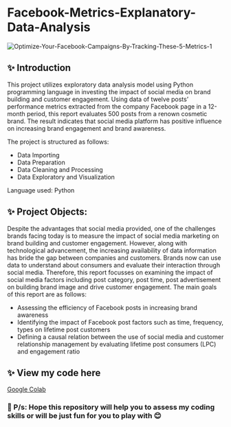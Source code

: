# Facebook-Metrics-Explanatory-Data-Analysis

![Optimize-Your-Facebook-Campaigns-By-Tracking-These-5-Metrics-1](https://user-images.githubusercontent.com/102011433/193162695-b73a974d-d661-4479-8211-bd0e11947de3.jpg)

## ✨ Introduction

This project utilizes exploratory data analysis model using Python programming
language in investing the impact of social media on brand building and customer engagement.
Using data of twelve posts’ performance metrics extracted from the company Facebook page
in a 12-month period, this report evaluates 500 posts from a renown cosmetic brand. The result
indicates that social media platform has positive influence on increasing brand engagement and
brand awareness.

The project is structured as follows:

- Data Importing
- Data Preparation
- Data Cleaning and Processing
- Data Exploratory and Visualization

Language used: Python

## ✨ Project Objects:
Despite the advantages that social media provided, one of the challenges brands facing
today is to measure the impact of social media marketing on brand building and customer
engagement. However, along with technological advancement, the increasing availability of
data information has bride the gap between companies and customers. Brands now can use data
to understand about consumers and evaluate their interaction through social media. Therefore,
this report focusses on examining the impact of social media factors including post category,
post time, post advertisement on building brand image and drive customer engagement. The
main goals of this report are as follows:
- Assessing the efficiency of Facebook posts in increasing brand awareness
- Identifying the impact of Facebook post factors such as time, frequency, types on
lifetime post customers
- Defining a causal relation between the use of social media and customer relationship
management by evaluating lifetime post consumers (LPC) and engagement ratio

## ✨ View my code here

[Google Colab](https://colab.research.google.com/drive/1nlNerXMrPCs5nMGLGFCwJ857LLNcDTOj?usp=sharing)

### 🌻 P/s: Hope this repository will help you to assess my coding skills or will be just fun for you to play with 😊


